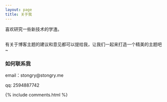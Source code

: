 ```yaml
---
layout: page
title: 关于我 
---
```


喜欢研究一些新技术的学渣。
<p>

<p>


<p>

<h2> </h2>  

<p>



<p>


<p>

有关于博客主题的建议和意见都可以提给我，让我们一起来打造一个精美的主题吧~

<p> 


<p> 

<p> 

<p> 


<h3> 如何联系我 </h3>  

<p> 
email：stongry@stongry.me       
<p> 
qq: 2594887742     
<p> 

<p> 


{% include comments.html %}

